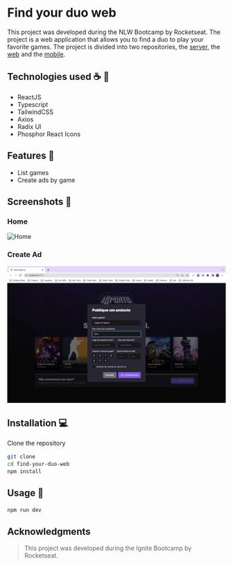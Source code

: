 # Find your duo web

This project was developed during the NLW Bootcamp by Rocketseat. The project is a web application that allows you to find a duo to play your favorite games. The project is divided into two repositories, the [server](https://github.com/gihoekveld/find-your-duo-server), the [web](https://github.com/gihoekveld/find-your-duo-web) and the [mobile](https://github.com/gihoekveld/find-your-duo-mobile).

## Technologies used ☕️ 🐍

- ReactJS
- Typescript
- TailwindCSS
- Axios
- Radix UI
- Phosphor React Icons

## Features 🚀

- List games
- Create ads by game

## Screenshots 📸

### Home
![Home](public/screen_shot_home.png)

### Create Ad
![Create Ad](public/screen_shot_create_ad.png)

## Installation 💻

Clone the repository

```bash
git clone
cd find-your-duo-web
npm install
```

## Usage 📖

```bash
npm run dev
```

## Acknowledgments

> This project was developed during the Ignite Bootcamp by Rocketseat.
